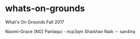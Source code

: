 # whats-on-grounds
What's On Grounds Fall 2017

Naomi-Grace (NG) Panlaqui - ncp3qm
Shaishav Naik -- san4nq
